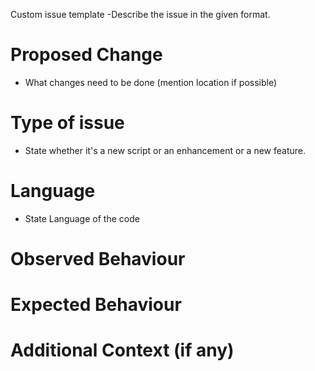 
Custom issue template
-Describe the issue in the given format.




# Proposed Change
- What changes need to be done (mention location if possible)

# Type of issue
- State whether it's a new script or an enhancement or a new feature.

# Language
- State Language of the code

# Observed Behaviour

# Expected Behaviour

# Additional Context (if any)
